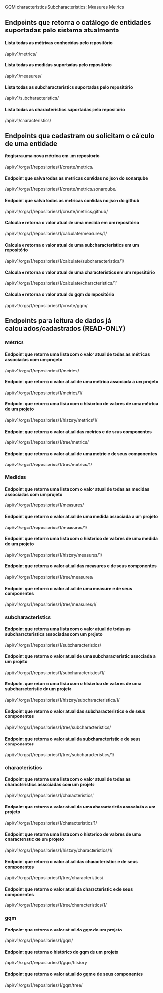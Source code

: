 GQM
characteristics
Subcharacteristics:
Measures
Metrics


## Endpoints que retorna o catálogo de entidades suportadas pelo sistema atualmente

#### Lista todas as métricas conhecidas pelo repositório
/api/v1/metrics/

#### Lista todas as medidas suportadas pelo repositório
/api/v1/measures/

#### Lista todas as subcharacteristics suportadas pelo repositório
/api/v1/subcharacteristics/

#### Lista todas as characteristics suportadas pelo repositório
/api/v1/characteristics/




## Endpoints que cadastram ou solicitam o cálculo de uma entidade

#### Registra uma nova **métrica** em um repositório
/api/v1/orgs/1/repositories/1/create/metrics/

#### Endpoint que salva todas as métricas contidas no json do sonarqube
/api/v1/orgs/1/repositories/1/create/metrics/sonarqube/

#### Endpoint que salva todas as métricas contidas no json do github
/api/v1/orgs/1/repositories/1/create/metrics/github/

#### Calcula e retorna o valor atual de uma **medida** em um repositório
/api/v1/orgs/1/repositories/1/calculate/measures/1/

#### Calcula e retorna o valor atual de uma **subcharacteristics** em um repositório
/api/v1/orgs/1/repositories/1/calculate/subcharacteristics/1/

#### Calcula e retorna o valor atual de uma **characteristics** em um repositório
/api/v1/orgs/1/repositories/1/calculate/characteristics/1/

#### Calcula e retorna o valor atual do **gqm** do repositório
/api/v1/orgs/1/repositories/1/create/gqm/

















## Endpoints para leitura de dados já calculados/cadastrados (READ-ONLY)

### Métrics

#### Endpoint que retorna uma lista com o valor atual de todas as métricas associadas com um projeto
/api/v1/orgs/1/repositories/1/metrics/

#### Endpoint que retorna o valor atual de uma métrica associada a um projeto
/api/v1/orgs/1/repositories/1/metrics/1/

#### Endpoint que retorna uma lista com o histórico de valores de uma métrica de um projeto
/api/v1/orgs/1/repositories/1/history/metrics/1/

#### Endpoint que retorna o valor atual das metrics e de seus componentes
/api/v1/orgs/1/repositories/1/tree/metrics/

#### Endpoint que retorna o valor atual de uma metric e de seus componentes
/api/v1/orgs/1/repositories/1/tree/metrics/1/


### Medidas

#### Endpoint que retorna uma lista com o valor atual de todas as medidas associadas com um projeto
/api/v1/orgs/1/repositories/1/measures/

#### Endpoint que retorna o valor atual de uma medida associada a um projeto
/api/v1/orgs/1/repositories/1/measures/1/

#### Endpoint que retorna uma lista com o histórico de valores de uma medida de um projeto
/api/v1/orgs/1/repositories/1/history/measures/1/

#### Endpoint que retorna o valor atual das measures e de seus componentes
/api/v1/orgs/1/repositories/1/tree/measures/

#### Endpoint que retorna o valor atual de uma measure e de seus componentes
/api/v1/orgs/1/repositories/1/tree/measures/1/


### subcharacteristics

#### Endpoint que retorna uma lista com o valor atual de todas as subcharacteristics associadas com um projeto
/api/v1/orgs/1/repositories/1/subcharacteristics/

#### Endpoint que retorna o valor atual de uma subcharacteristic associada a um projeto
/api/v1/orgs/1/repositories/1/subcharacteristics/1/

#### Endpoint que retorna uma lista com o histórico de valores de uma subcharacteristic de um projeto
/api/v1/orgs/1/repositories/1/history/subcharacteristics/1/

#### Endpoint que retorna o valor atual das subcharacteristics e de seus componentes
/api/v1/orgs/1/repositories/1/tree/subcharacteristics/

#### Endpoint que retorna o valor atual da subcharacteristic e de seus componentes
/api/v1/orgs/1/repositories/1/tree/subcharacteristics/1/


### characteristics

#### Endpoint que retorna uma lista com o valor atual de todas as characteristics associadas com um projeto
/api/v1/orgs/1/repositories/1/characteristics/

#### Endpoint que retorna o valor atual de uma characteristic associada a um projeto
/api/v1/orgs/1/repositories/1/characteristics/1/

#### Endpoint que retorna uma lista com o histórico de valores de uma characteristic de um projeto
/api/v1/orgs/1/repositories/1/history/characteristics/1/

#### Endpoint que retorna o valor atual das characteristics e de seus componentes
/api/v1/orgs/1/repositories/1/tree/characteristics/

#### Endpoint que retorna o valor atual da characteristic e de seus componentes
/api/v1/orgs/1/repositories/1/tree/characteristics/1/


### gqm

#### Endpoint que retorna o valor atual do gqm de um projeto
/api/v1/orgs/1/repositories/1/gqm/

#### Endpoint que retorna o histórico do gqm de um projeto
/api/v1/orgs/1/repositories/1/gqm/history


#### Endpoint que retorna o valor atual do gqm e de seus componentes
/api/v1/orgs/1/repositories/1/gqm/tree/
